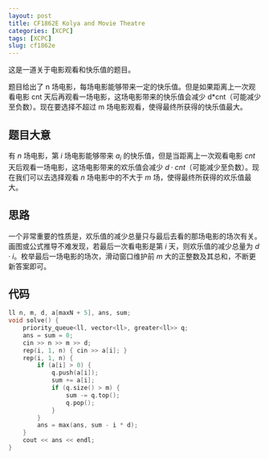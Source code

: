 ```yaml
---
layout: post
title: CF1862E Kolya and Movie Theatre
categories: [XCPC]
tags: [XCPC]
slug: cf1862e
---  
```


这是一道关于电影观看和快乐值的题目。

题目给出了 n 场电影，每场电影能够带来一定的快乐值。但是如果距离上一次观看电影 cnt 天后再观看一场电影，这场电影带来的快乐值会减少 d*cnt（可能减少至负数）。现在要选择不超过 m 场电影观看，使得最终所获得的快乐值最大。

## 题目大意

有 $n$ 场电影，第 $i$ 场电影能够带来 $a_i$ 的快乐值，但是当距离上一次观看电影 $cnt$ 天后观看一场电影，这场电影带来的欢乐值会减少 $d·cnt$（可能减少至负数）。现在我们可以去选择观看 $n$ 场电影中的不大于 $m$ 场，使得最终所获得的欢乐值最大。

## 思路

一个非常重要的性质是，欢乐值的减少总量只与最后去看的那场电影的场次有关。画图或公式推导不难发现，若最后一次看电影是第 $i$ 天，则欢乐值的减少总量为 $d·i$。枚举最后一场电影的场次，滑动窗口维护前 $m$ 大的正整数及其总和，不断更新答案即可。

## 代码

```cpp
ll n, m, d, a[maxN + 5], ans, sum;
void solve() {
    priority_queue<ll, vector<ll>, greater<ll>> q;
    ans = sum = 0;
    cin >> n >> m >> d;
    rep(i, 1, n) { cin >> a[i]; }
    rep(i, 1, n) {
        if (a[i] > 0) {
            q.push(a[i]);
            sum += a[i];
            if (q.size() > m) {
                sum -= q.top();
                q.pop();
            }
        }
        ans = max(ans, sum - i * d);
    }
    cout << ans << endl;
}
```
